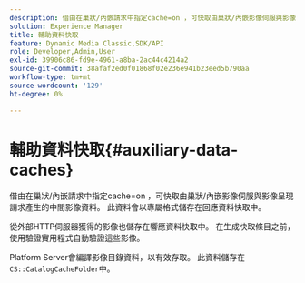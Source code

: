```yaml
---
description: 借由在巢狀/內嵌請求中指定cache=on ，可快取由巢狀/內嵌影像伺服與影像呈現請求產生的中間影像資料。 此資料會以專屬格式儲存在回應資料快取中。
solution: Experience Manager
title: 輔助資料快取
feature: Dynamic Media Classic,SDK/API
role: Developer,Admin,User
exl-id: 39906c86-fd9e-4961-a8ba-2ac44c4214a2
source-git-commit: 38afaf2ed0f01868f02e236e941b23eed5b790aa
workflow-type: tm+mt
source-wordcount: '129'
ht-degree: 0%

---
```


# 輔助資料快取{#auxiliary-data-caches}

借由在巢狀/內嵌請求中指定cache=on ，可快取由巢狀/內嵌影像伺服與影像呈現請求產生的中間影像資料。 此資料會以專屬格式儲存在回應資料快取中。

從外部HTTP伺服器獲得的影像也儲存在響應資料快取中。 在生成快取條目之前，使用驗證實用程式自動驗證這些影像。

Platform Server會編譯影像目錄資料，以有效存取。 此資料儲存在`CS::CatalogCacheFolder`中。
